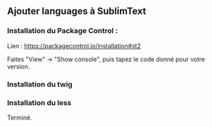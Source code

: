 ## Ajouter languages à SublimText

### Installation du Package Control :

Lien : https://packagecontrol.io/installation#st2

Faites "View" -> "Show console", puis tapez le code donné pour votre version.

### Installation du twig


### Installation du less



Terminé.
